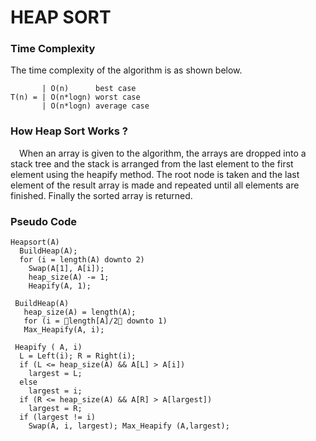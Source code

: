 # HEAP SORT

### Time Complexity

The time complexity of the algorithm is as shown below.

           | O(n)      best case
    T(n) = | O(n*logn) worst case
           | O(n*logn) average case

### How Heap Sort Works ?

&emsp;When an array is given to the algorithm, the arrays are dropped into a stack tree and the stack is arranged from the last element to the first element using the heapify method. The root node is taken and the last element of the result array is made and repeated until all elements are finished. Finally the sorted array is returned.

### Pseudo Code

    Heapsort(A)
      BuildHeap(A);
      for (i = length(A) downto 2)
        Swap(A[1], A[i]);
        heap_size(A) -= 1;
        Heapify(A, 1);
      
     BuildHeap(A)
       heap_size(A) = length(A);
       for (i = length[A]/2 downto 1)
       Max_Heapify(A, i);
     
     Heapify ( A, i)
      L = Left(i); R = Right(i);
      if (L <= heap_size(A) && A[L] > A[i])
        largest = L;
      else
        largest = i;
      if (R <= heap_size(A) && A[R] > A[largest])
        largest = R;
      if (largest != i)
        Swap(A, i, largest); Max_Heapify (A,largest);
      
